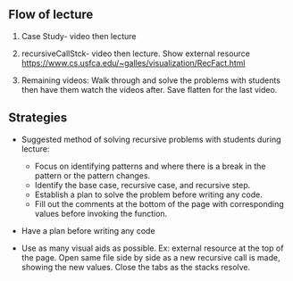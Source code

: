 ## Flow of lecture

1. Case Study- video then lecture

2. recursiveCallStck- video then lecture. Show external resource https://www.cs.usfca.edu/~galles/visualization/RecFact.html

3. Remaining videos: Walk through and solve the problems with students then have them watch the videos after. Save flatten for the last video.

## Strategies

- Suggested method of solving recursive problems with students during lecture:

  - Focus on identifying patterns and where there is a break in the pattern or the pattern changes.
  - Identify the base case, recursive case, and recursive step.
  - Establish a plan to solve the problem before writing any code.
  - Fill out the comments at the bottom of the page with corresponding values before invoking the function.

- Have a plan before writing any code

- Use as many visual aids as possible. Ex: external resource at the top of the page. Open same file side by side as a new recursive call is made, showing the new values. Close the tabs as the stacks resolve.
